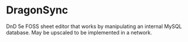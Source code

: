 # DragonSync
DnD 5e FOSS sheet editor that works by manipulating an internal MySQL database. May be upscaled to be implemented in a network.
